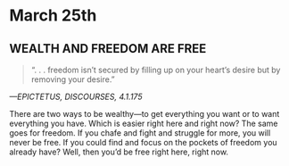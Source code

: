 # March 25th
## WEALTH AND FREEDOM ARE FREE

> “. . . freedom isn’t secured by filling up on your heart’s desire but by removing your desire.”

*—EPICTETUS, DISCOURSES, 4.1.175*

There are two ways to be wealthy—to get everything you want or to want everything you have. Which is easier right here and right now? The same goes for freedom. If you chafe and fight and struggle for more, you will never be free. If you could find and focus on the pockets of freedom you already have? Well, then you’d be free right here, right now.

